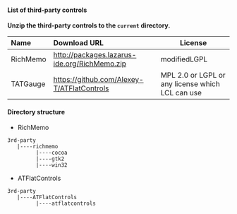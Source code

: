#### List of third-party controls

**Unzip the third-party controls to the `current` directory.**


| Name | Download URL | License |
| :------ | :------ | ---- |
| RichMemo | http://packages.lazarus-ide.org/RichMemo.zip | modifiedLGPL |
| TATGauge | https://github.com/Alexey-T/ATFlatControls | MPL 2.0 or LGPL or any license which LCL can use |

#### Directory structure

* RichMemo

```
3rd-party 
   |----richmemo
         |----cocoa
         |----gtk2
         |----win32
```

* ATFlatControls

```
3rd-party 
   |----ATFlatControls
         |----atflatcontrols
```

